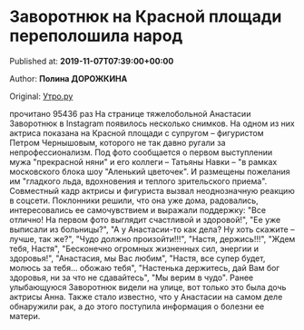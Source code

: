 
# Заворотнюк на Красной площади переполошила народ

Published at: **2019-11-07T07:39:00+00:00**

Author: **Полина ДОРОЖКИНА**

Original: [Утро.ру](https://utro.ru/showbiz/2019/11/07/1423633.shtml)

прочитано 95436 раз
На странице тяжелобольной Анастасии Заворотнюк в Instagram появилось несколько снимков. На одном из них актриса показана на Красной площади с супругом – фигуристом Петром Чернышовым, которого не так давно ругали за непрофессионализм.
Под фото сообщается о первом выступлении мужа "прекрасной няни" и его коллеги – Татьяны Навки – "в рамках московского блока шоу "Аленький цветочек". И размещены пожелания им "гладкого льда, вдохновения и теплого зрительского приема".
Совместный кадр актрисы и фигуриста вызвал неоднозначную реакцию в соцсети. Поклонники решили, что она уже дома, радовались, интересовались ее самочувствием и выражали поддержку: "Все отлично! На первом фото выглядит счастливой и здоровой!", "Ее уже выписали из больницы?", "А у Анастасии-то как дела? Ну хоть скажите – лучше, так же?", "Чудо должно произойти!!!", "Настя, держись!!!", "Ждем тебя, Настя", "Бесконечно огромных жизненных сил, энергии и здоровья!", "Анастасия, мы Вас любим", "Настя, все супер будет, молюсь за тебя... обожаю тебя", "Настенька держитесь, дай Вам бог здоровья, ни за что не сдавайтесь", "Мы верим в чудо".
Ранее улыбающуюся Заворотнюк видели на улице, вот только это была дочь актрисы Анна. Также стало известно, что у Анастасии на самом деле обнаружили рак, а до этого поступила информация о болезни ее матери.
